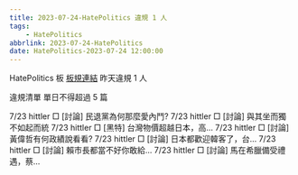 ```yaml
---
title: 2023-07-24-HatePolitics 違規 1 人
tags:
    - HatePolitics
abbrlink: 2023-07-24-HatePolitics
date: HatePolitics-2023-07-24 12:00:00
---
```

HatePolitics 板 [板規連結](https://www.ptt.cc/bbs/HatePolitics/M.1617115262.A.D60.html)
昨天違規 1 人
<!-- more -->

違規清單
單日不得超過 5 篇

7/23 hittler □ [討論] 民退黨為何那麼愛內鬥?
7/23 hittler □ [討論] 與其坐而獨不如起而統
7/23 hittler □ [黑特] 台灣物價超越日本，高…
7/23 hittler □ [討論] 黃偉哲有何政績說看看?
7/23 hittler □ [討論] 日本都歡迎韓客了，台…
7/23 hittler □ [討論] 賴市長都當不好你敢給…
7/23 hittler □ [討論] 馬在希臘備受禮遇，蔡…